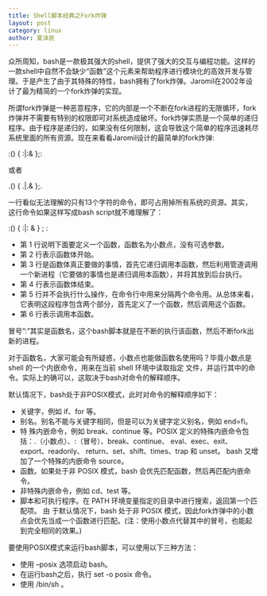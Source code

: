 ```yaml
---
title: Shell脚本经典之Fork炸弹
layout: post
category: linux
author: 夏泽民
---
```

<!-- more -->
众所周知，bash是一款极其强大的shell，提供了强大的交互与编程功能。这样的一款shell中自然不会缺少“函数”这个元素来帮助程序进行模块化的高效开发与管理。于是产生了由于其特殊的特性，bash拥有了fork炸弹。Jaromil在2002年设计了最为精简的一个fork炸弹的实现。

所谓fork炸弹是一种恶意程序，它的内部是一个不断在fork进程的无限循环，fork炸弹并不需要有特别的权限即可对系统造成破坏。fork炸弹实质是一个简单的递归程序。由于程序是递归的，如果没有任何限制，这会导致这个简单的程序迅速耗尽系统里面的所有资源。现在来看看Jaromil设计的最简单的fork炸弹:

:() { :|:& };:

或者

.() { .|.& };.

一行看似无法理解的只有13个字符的命令，即可占用掉所有系统的资源。其实，这行命令如果这样写成bash script就不难理解了：

:()
{
:|: &
}
;
:

* 第 1 行说明下面要定义一个函数，函数名为小数点，没有可选参数。
* 第 2 行表示函数体开始。
* 第 3 行是函数体真正要做的事情，首先它递归调用本函数，然后利用管道调用一个新进程（它要做的事情也是递归调用本函数），并将其放到后台执行。
* 第 4 行表示函数体结束。
* 第 5 行并不会执行什么操作，在命令行中用来分隔两个命令用。从总体来看，它表明这段程序包含两个部分，首先定义了一个函数，然后调用这个函数。
* 第 6 行表示调用本函数。

冒号”:”其实是函数名，这个bash脚本就是在不断的执行该函数，然后不断fork出新的进程。

对于函数名，大家可能会有所疑惑，小数点也能做函数名使用吗？毕竟小数点是 shell 的一个内嵌命令，用来在当前 shell 环境中读取指定 文件，并运行其中的命令。实际上的确可以，这取决于bash对命令的解释顺序。

默认情况下，bash处于非POSIX模式，此时对命令的解释顺序如下：

* 关键字，例如 if、for 等。
* 别名。别名不能与关键字相同，但是可以为关键字定义别名，例如 end=fi。
* 特 殊内嵌命令，例如 break、continue 等。POSIX 定义的特殊内嵌命令包括：.（小数点）、:（冒号）、break、continue、 eval、exec、exit、export、readonly、 return、set、shift、times、trap 和 unset。 bash 又增加了一个特殊的内嵌命令 source。
* 函数。如果处于非 POSIX 模式，bash 会优先匹配函数，然后再匹配内嵌命令。
* 非特殊内嵌命令，例如 cd、test 等。
* 脚本和可执行程序。在 PATH 环境变量指定的目录中进行搜索，返回第一个匹配项。
由 于默认情况下，bash 处于非 POSIX 模式，因此fork炸弹中的小数点会优先当成一个函数进行匹配。(注：使用小数点代替其中的冒号，也能起到完全相同的效果。)

要使用POSIX模式来运行bash脚本，可以使用以下三种方法：

* 使用 –posix 选项启动 bash。
* 在运行bash之后，执行 set -o posix 命令。
* 使用 /bin/sh 。

